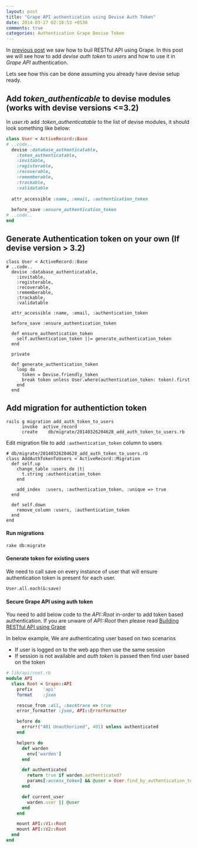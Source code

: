 ```yaml
---
layout: post
title: "Grape API authentication using Devise Auth Token"
date: 2014-03-27 02:18:53 +0530
comments: true
categories: Authentication Grape Devise Token
---
```

In [previous post](http://funonrails.com/2014/03/building-restful-api-using-grape-in-rails/) we saw how to buil RESTful API using Grape. In this post we will see how to add *devise auth token* to *users* and how to use it in *Grape API* authentication.

Lets see how this can be done assuming you already have devise setup ready.
## Add *token_authenticable* to devise modules (works with devise versions <=3.2)
In *user.rb* add *:token_authenticatable* to the list of devise modules, it should look something like below:

```ruby
class User < ActiveRecord::Base
# ..code..
  devise :database_authenticatable,
    :token_authenticatable,
    :invitable,
    :registerable, 
    :recoverable, 
    :rememberable, 
    :trackable, 
    :validatable
  
  attr_accessible :name, :email, :authentication_token
  
  before_save :ensure_authentication_token
# ..code..
end
```

<!-- more -->
## Generate Authentication token on your own (If devise version > 3.2)

```
class User < ActiveRecord::Base
# ..code..
  devise :database_authenticatable,
    :invitable,
    :registerable, 
    :recoverable, 
    :rememberable, 
    :trackable, 
    :validatable
  
  attr_accessible :name, :email, :authentication_token
  
  before_save :ensure_authentication_token
  
  def ensure_authentication_token
    self.authentication_token ||= generate_authentication_token
  end
 
  private
  
  def generate_authentication_token
    loop do
      token = Devise.friendly_token
      break token unless User.where(authentication_token: token).first
    end
  end
```

## Add migration for authentiction token

```
rails g migration add_auth_token_to_users
      invoke  active_record
      create    db/migrate/20140326204628_add_auth_token_to_users.rb
```
Edit migration file to add `:authentication_token` column to users
```
# db/migrate/20140326204628_add_auth_token_to_users.rb
class AddAuthTokenToUsers < ActiveRecord::Migration
  def self.up
    change_table :users do |t|
      t.string :authentication_token
    end

    add_index  :users, :authentication_token, :unique => true
  end
  
  def self.down
    remove_column :users, :authentication_token
  end
end
```

#### Run migrations

```
rake db:migrate
```

#### Generate token for existing users
We need to call save on every instance of user that will ensure authentication token is present for each user.

```
User.all.each(&:save)
```

#### Secure Grape API using auth token
You need to add below code to the *API::Root* in-order to add token based authentication. If you are unware of *API::Root* then please read [Building RESTful API using Grape](http://funonrails.com/2014/03/building-restful-api-using-grape-in-rails/)

In below example, We are authenticating user based on two scenarios
- If user is logged on to the web app then use the same session
- If session is not available and *auth token* is passed then find user based on the token

```ruby
# lib/api/root.rb
module API
  class Root < Grape::API
    prefix    'api'
    format    :json

    rescue_from :all, :backtrace => true
    error_formatter :json, API::ErrorFormatter

    before do
      error!("401 Unauthorized", 401) unless authenticated
    end

    helpers do
      def warden
        env['warden']
      end

      def authenticated
        return true if warden.authenticated?
        params[:access_token] && @user = User.find_by_authentication_token(params[:access_token])
      end

      def current_user
        warden.user || @user
      end
    end

    mount API::V1::Root
    mount API::V2::Root
  end
end
```
